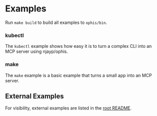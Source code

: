 # Examples

Run `make build` to build all examples to `ophis/bin`.

### kubectl

The `kubectl` example shows how easy it is to turn a complex CLI into an MCP server using njayp/ophis.

### make

The `make` example is a basic example that turns a small app into an MCP server.

## External Examples

For visibility, external examples are listed in the [root README](../README.md#Examples).